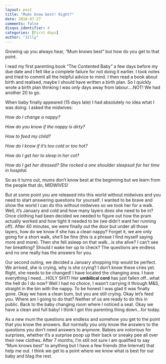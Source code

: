 ```yaml
---
layout: post
title: "Mums know best! Right?"
date: 2018-07-27
comments: false
disqus_identifier: 4
categories: [First days]
author: "Jilly"
---
```


Growing up you always hear, “Mum knows best” but how do you get to that point. 

I read my first parenting book “The Contented Baby” a few days before my due date and I felt like a complete failure for not doing it earlier. I took notes and tried to commit all the helpful advice to mind. I then read a book about birth and realised, maybe I should have written a birth plan. So I quickly wrote a birth plan thinking I was only days away from labour….NOT! We had another 20 to go.  

When baby finally appeared (15 days late) I had absolutely no idea what I was doing. I asked the midwives:

*How do I change a nappy?*

*How do you know if the nappy is dirty?*

*How to feed my child?*

*How do I know if it’s too cold or too hot?*

*How do I get her to sleep in her cot?*

*How do I get her dressed? She rocked a one shoulder sleepsuit for her time in hospital.*

So as it turns out, mums don’t know best at the beginning but we learn from the people that do, MIDWIVES!

But at some point you are released into this world without midwives and you need to start answering questions for yourself. I wanted to be brave and show the world I can do this without midwives so we took her for a walk. Well, it’s January and cold and how many layers does she need to be in? Once clothing had been decided we needed to figure out how the pram actually worked and how tight it needed to be (we didn’t want her running off). After 40 minutes, we were finally out the door but under all those layers, how do we know if she has a clean nappy? Forget it, we are only going for a short walk, she’ll be fine (this is a phrase I find myself saying more and more). Then she fell asleep on that walk…is she alive? I can’t see her breathing? Should I wake her up to check? The questions are endless and no one really has the answers for you. 

Our second outing, we decided a January shopping trip would be perfect. We arrived, she is crying, why is she crying? I don’t know these cries yet. Right, she needs to be changed! I have located the changing area. I have everything I need….HOLY SHIT! Her **umbilical cord** has just fallen off…what the hell do I do now? Well I had no choice, I wasn’t carrying it through M&S, straight in the bin with the nappy. To be honest I was glad it was finally gone. Okay we have a clean bum, but you are still crying. Okay let’s feed you. Where am I going to do that? Neither of us are ready to do this in public. Back to the baby changing room where I noticed a seat. Okay we have a clean and full baby! I think I got this parenting thing down…for today. 

As a new mum the questions are endless and somehow you get to the point that you know the answers. But normally you only know the answers to the questions you don’t need answers to anymore. Babies are notorious for surprises, whether it’s a surprise poop up their back or sneaky pee all over their new clothes. After 7 months, I’m still not sure I am qualified to say “Mum knows best” to anything but I have a few friends (the Internet) that help me out. I think we get to a point where we know what is best for our baby and blag the rest. 
